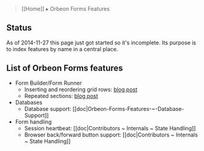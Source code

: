 > [[Home]] ▸ Orbeon Forms Features

## Status

As of 2014-11-27 this page just got started so it's incomplete. Its purpose is to index features by name in a central place.

## List of Orbeon Forms features

- Form Builder/Form Runner
  - Inserting and reordering grid rows: [blog post](http://blog.orbeon.com/2013/11/inserting-and-reordering-grid-rows.html)
  - Repeated sections: [blog post](http://blog.orbeon.com/2014/01/repeated-sections.html)
- Databases
  - Database support: [[doc|Orbeon-Forms-Features-~-Database-Support]]
- Form handling
  - Session heartbeat: [[doc|Contributors ~ Internals ~ State Handling]]
  - Browser back/forward button support: [[doc|Contributors ~ Internals ~ State Handling]]
